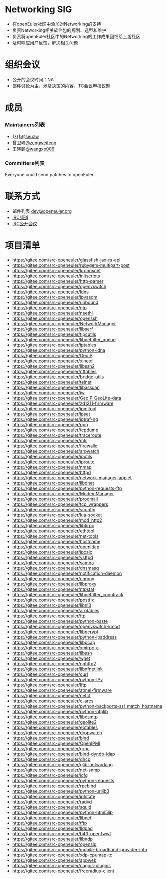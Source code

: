 ﻿# Networking  SIG

- 在openEuler社区中添加对Networking的支持
- 负责Networking相关软件包的规划、选型和维护
- 负责将openEuler社区中的Networking的工作成果回馈给上游社区
- 及时响应用户反馈，解决相关问题

# 组织会议

- 公开的会议时间：NA
- 邮件讨论为主，涉及决策的内容，TC会议申报议题

# 成员

### Maintainers列表

- 赵伟[@seuzw](<https://gitee.com/seuzw>)
- 曾卫峰[@zengweifeng](<https://gitee.com/zengweifeng>)
- 王晓鹏[@wangxp006](<https://gitee.com/wangxp006>)

###  Committers列表

Everyone could send patches to openEuler.


#  联系方式

- 邮件列表 <dev@openeuler.org>
- [IRC频道](#openeuler-dev)
- [IRC公开会议](#openeuler-meeting)

# 项目清单
- https://gitee.com/src-openeuler/glassfish-jax-rs-api
- https://gitee.com/src-openeuler/rubygem-multipart-post
- https://gitee.com/src-openeuler/kronosnet
- https://gitee.com/src-openeuler/initscripts
- https://gitee.com/src-openeuler/http-parser
- https://gitee.com/src-openeuler/openvswitch
- https://gitee.com/src-openeuler/ldns
- https://gitee.com/src-openeuler/ipvsadm
- https://gitee.com/src-openeuler/unbound
- https://gitee.com/src-openeuler/ntp
- https://gitee.com/src-openeuler/neethi
- https://gitee.com/src-openeuler/openssh
- https://gitee.com/src-openeuler/NetworkManager
- https://gitee.com/src-openeuler/libserf
- https://gitee.com/src-openeuler/tipcutils
- https://gitee.com/src-openeuler/libnetfilter_queue
- https://gitee.com/src-openeuler/iptables
- https://gitee.com/src-openeuler/python-idna
- https://gitee.com/src-openeuler/GeoIP
- https://gitee.com/src-openeuler/xinetd
- https://gitee.com/src-openeuler/libssh2
- https://gitee.com/src-openeuler/nftables
- https://gitee.com/src-openeuler/bridge-utils
- https://gitee.com/src-openeuler/telnet
- https://gitee.com/src-openeuler/libassuan
- https://gitee.com/src-openeuler/iw
- https://gitee.com/src-openeuler/GeoIP-GeoLite-data
- https://gitee.com/src-openeuler/zd1211-firmware
- https://gitee.com/src-openeuler/ipmitool
- https://gitee.com/src-openeuler/ipset
- https://gitee.com/src-openeuler/iptraf-ng
- https://gitee.com/src-openeuler/ppp
- https://gitee.com/src-openeuler/tcpdump
- https://gitee.com/src-openeuler/traceroute
- https://gitee.com/src-openeuler/mtr
- https://gitee.com/src-openeuler/firewalld
- https://gitee.com/src-openeuler/arpwatch
- https://gitee.com/src-openeuler/iputils
- https://gitee.com/src-openeuler/iproute
- https://gitee.com/src-openeuler/nmap
- https://gitee.com/src-openeuler/httpd
- https://gitee.com/src-openeuler/network-manager-applet
- https://gitee.com/src-openeuler/libdnet
- https://gitee.com/src-openeuler/python-requests-ftp
- https://gitee.com/src-openeuler/ModemManager
- https://gitee.com/src-openeuler/procmail
- https://gitee.com/src-openeuler/tcp_wrappers
- https://gitee.com/src-openeuler/vconfig
- https://gitee.com/src-openeuler/lua-socket
- https://gitee.com/src-openeuler/mod_http2
- https://gitee.com/src-openeuler/libtirpc
- https://gitee.com/src-openeuler/ethtool
- https://gitee.com/src-openeuler/net-tools
- https://gitee.com/src-openeuler/hostname
- https://gitee.com/src-openeuler/openldap
- https://gitee.com/src-openeuler/ipcalc
- https://gitee.com/src-openeuler/vsftpd
- https://gitee.com/src-openeuler/samba
- https://gitee.com/src-openeuler/dnsmasq
- https://gitee.com/src-openeuler/notification-daemon
- https://gitee.com/src-openeuler/chrony
- https://gitee.com/src-openeuler/libproxy
- https://gitee.com/src-openeuler/ntpstat
- https://gitee.com/src-openeuler/libnetfilter_conntrack
- https://gitee.com/src-openeuler/postfix
- https://gitee.com/src-openeuler/libnl3
- https://gitee.com/src-openeuler/arptables
- https://gitee.com/src-openeuler/ftp
- https://gitee.com/src-openeuler/python-paste
- https://gitee.com/src-openeuler/openvswitch-kmod
- https://gitee.com/src-openeuler/libgcrypt
- https://gitee.com/src-openeuler/python-ipaddress
- https://gitee.com/src-openeuler/libpcap
- https://gitee.com/src-openeuler/xmlrpc-c
- https://gitee.com/src-openeuler/libssh
- https://gitee.com/src-openeuler/wget
- https://gitee.com/src-openeuler/nghttp2
- https://gitee.com/src-openeuler/libnfnetlink
- https://gitee.com/src-openeuler/curl
- https://gitee.com/src-openeuler/python-IPy
- https://gitee.com/src-openeuler/lftp
- https://gitee.com/src-openeuler/atmel-firmware
- https://gitee.com/src-openeuler/netcf
- https://gitee.com/src-openeuler/c-ares
- https://gitee.com/src-openeuler/python-backports-ssl_match_hostname
- https://gitee.com/src-openeuler/python-ntplib
- https://gitee.com/src-openeuler/libesmtp
- https://gitee.com/src-openeuler/geolite2
- https://gitee.com/src-openeuler/ebtables
- https://gitee.com/src-openeuler/dropwatch
- https://gitee.com/src-openeuler/bind
- https://gitee.com/src-openeuler/OpenIPMI
- https://gitee.com/src-openeuler/grpc
- https://gitee.com/src-openeuler/bind-dyndb-ldap
- https://gitee.com/src-openeuler/dhcp
- https://gitee.com/src-openeuler/glib-networking
- https://gitee.com/src-openeuler/net-snmp
- https://gitee.com/src-openeuler/icfg
- https://gitee.com/src-openeuler/python-requests
- https://gitee.com/src-openeuler/rpcbind
- https://gitee.com/src-openeuler/python-urllib3
- https://gitee.com/src-openeuler/iptstate
- https://gitee.com/src-openeuler/radvd
- https://gitee.com/src-openeuler/squid
- https://gitee.com/src-openeuler/python-html5lib
- https://gitee.com/src-openeuler/libnet
- https://gitee.com/src-openeuler/tftp
- https://gitee.com/src-openeuler/lldpad
- https://gitee.com/src-openeuler/b43-openfwwf
- https://gitee.com/src-openeuler/libndp
- https://gitee.com/src-openeuler/openslp
- https://gitee.com/src-openeuler/mobile-broadband-provider-info
- https://gitee.com/src-openeuler/xdp-cpumap-tc
- https://gitee.com/src-openeuler/appweb
- https://gitee.com/src-openeuler/nagios-plugins
- https://gitee.com/src-openeuler/freeradius-client
